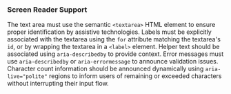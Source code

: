 ### Screen Reader Support
The text area must use the semantic `<textarea>` HTML element to ensure proper identification by assistive technologies. Labels must be explicitly associated with the textarea using the `for` attribute matching the textarea's `id`, or by wrapping the textarea in a `<label>` element. Helper text should be associated using `aria-describedby` to provide context. Error messages must use `aria-describedby` or `aria-errormessage` to announce validation issues. Character count information should be announced dynamically using `aria-live="polite"` regions to inform users of remaining or exceeded characters without interrupting their input flow.